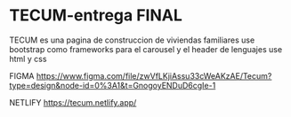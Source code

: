 # TECUM-entrega FINAL
TECUM es una pagina de construccion de viviendas familiares
use bootstrap como frameworks para el carousel y el header
de lenguajes use html y css

FIGMA https://www.figma.com/file/zwVfLKjiAssu33cWeAKzAE/Tecum?type=design&node-id=0%3A1&t=GnogoyENDuD6cgIe-1

NETLIFY https://tecum.netlify.app/
